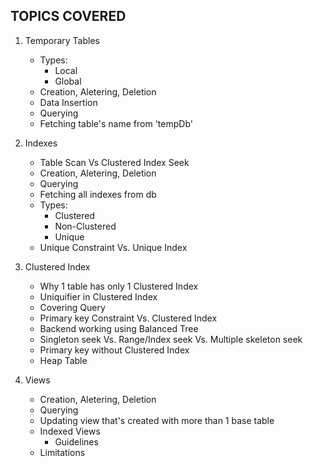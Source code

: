 ## TOPICS COVERED

1. Temporary Tables
    - Types:
        - Local
        - Global
    - Creation, Aletering, Deletion
    - Data Insertion
    - Querying
    - Fetching table's name from 'tempDb'


2. Indexes
    - Table Scan Vs Clustered Index Seek
    - Creation, Aletering, Deletion
    - Querying
    - Fetching all indexes from db
    - Types:
        - Clustered
        - Non-Clustered
        - Unique
    - Unique Constraint Vs. Unique Index


3. Clustered Index
    - Why 1 table has only 1 Clustered Index
    - Uniquifier in Clustered Index
    - Covering Query
    - Primary key Constraint Vs. Clustered Index
    - Backend working using Balanced Tree
    - Singleton seek Vs. Range/Index seek Vs. Multiple skeleton seek
    - Primary key without Clustered Index
    - Heap Table


4. Views
    - Creation, Aletering, Deletion
    - Querying
    - Updating view that's created with more than 1 base table
    - Indexed Views
        - Guidelines
    - Limitations
